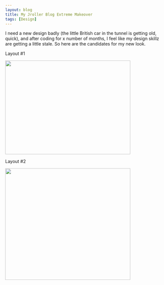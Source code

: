 ```yaml
---
layout: blog
title: My Jroller Blog Extreme Makeover
tags: [Design]
---
```


<p>I need a new design badly (the little British car in the tunnel is getting old, quick), and after coding for x number of months, I feel like my design skillz are getting a little stale. So here are the candidates for my new look.</p> 

<p class="pTitle">Layout #1</p> 
<p><a href="src="/images/jroller/blogLayout_2.jpg"><img src="src="/images/jroller/blogLayout_2_small.jpg" width="400" height="300"/></a></p> 
<p class="pTitle">Layout #2</p> 
<p><a href="src="/images/jroller/blogLayout.jpg"><img src="src="/images/jroller/blogLayout_small.jpg" width="400" height="357"/></a></p>
